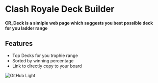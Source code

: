 # Clash Royale Deck Builder
#### CR_Deck is a simlple web page which suggests you best possible deck for you ladder range

## Features
- Top Decks for you trophie range
- Sorted by winning percentage
- Link to directly copy to your board

![GitHub Light](https://github.com/StarkPrince/cr_deck/blob/master/public/CR_Deck_Builder.png)